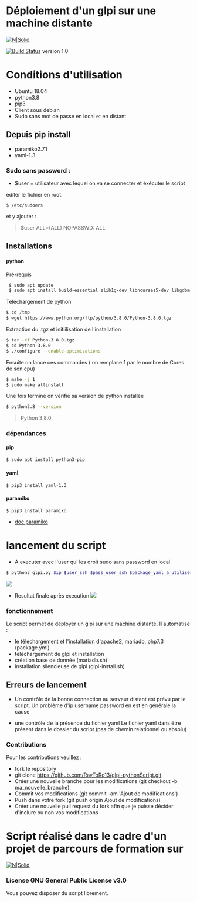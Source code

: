 # Déploiement d'un glpi sur une machine distante

[![N|Solid](https://glpi-project.org/wp-content/uploads/2017/03/logo-glpi-bleu-1.png)](https://glpi-project.org/fr/) 

[![Build Status](https://travis-ci.org/joemccann/dillinger.svg?branch=master)](https://travis-ci.org/joemccann/dillinger) version 1.0


# Conditions d'utilisation
  - Ubuntu 18.04
  - python3.8
  - pip3
  - Client sous debian
  - Sudo sans mot de passe en local et en distant
## Depuis pip install
  - paramiko2.7.1
  - yaml-1.3
  


### Sudo sans password : 
- $user = utilisateur avec lequel on va se connecter et éxécuter le script

éditer le fichier en root:
```
$ /etc/sudoers 
```
et y ajouter :
>$user ALL=(ALL) NOPASSWD: ALL

## Installations
#### python
Pré-requis
```sh
 $ sudo apt update
 $ sudo apt install build-essential zlib1g-dev libncurses5-dev libgdbm-dev libnss3-dev libssl-dev libreadline-dev libffi-dev wget
```
Téléchargement de python
```sh
$ cd /tmp
$ wget https://www.python.org/ftp/python/3.8.0/Python-3.8.0.tgz
```
Extraction du .tgz et initiilisation de l'installation
```sh
$ tar -xf Python-3.8.0.tgz
$ cd Python-3.8.0
$ ./configure --enable-optimizations
```
Ensuite on lance ces commandes ( on remplace 1 par le nombre de Cores de son cpu)
```sh
$ make -j 1
$ sudo make altinstall
 ```
 Une fois terminé on vérifie sa version de python installée
```sh 
$ python3.8 --version
``` 

> Python 3.8.0


### dépendances
#### pip
```
$ sudo apt install python3-pip
```

#### yaml
```
$ pip3 install yaml-1.3
```
#### paramiko
```
$ pip3 install paramiko
```
* [doc paramiko](http://www.paramiko.org/installing.html)
# lancement du script

  - A executer avec l'user qui les droit sudo sans password en local
```sh
$ python3 glpi.py $ip $user_ssh $pass_user_ssh $package_yaml_a_utiliser
```
![](https://i.ibb.co/n8PGY4J/1.png)
 - Resultat finale après execution
![](https://i.ibb.co/WnJ3JRw/script-output.png)
 

### fonctionnement
Le script permet de déployer un glpi sur une machine distante. Il automatise :
 - le télechargement et l'installation d'apache2, mariadb, php7.3 (package.yml)
 - téléchargement de glpi et installation
 - création base de donnée (mariadb.sh)
 - installation silencieuse de glpi (glpi-install.sh)
 

## Erreurs de lancement
- Un contrôle de la bonne connection au serveur distant est prévu par le script.
Un problème d'ip username password en est en générale la cause

- une contrôle de la présence du fichier yaml
Le fichier yaml dans être présent dans le dossier du script (pas de chemin relationnel ou absolu)


### Contributions
Pour les contributions veuillez :
- fork le repository 
- git clone https://github.com/RayToRo13/glpi-pythonScript.git
- Créer une nouvelle branche pour les modifications (git checkout -b ma_nouvelle_branche)
- Commit vos modifications   (git commit -am 'Ajout de modifications')
- Push dans votre fork (git push origin Ajout de modifications)
- Créer une nouvelle pull request du fork afin que je puisse décider d'inclure ou non vos modifications

# Script réalisé dans le cadre d'un projet de parcours de formation sur
 [![N|Solid](https://blog.openclassrooms.com/wp-content/uploads/2018/05/OC.png)](https://openclassrooms.com/)
 


### License GNU General Public License v3.0
Vous pouvez disposer du script librement.



